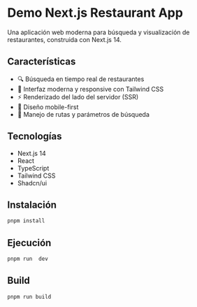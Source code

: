# Demo Next.js Restaurant App

Una aplicación web moderna para búsqueda y visualización de restaurantes, construida con Next.js 14.

## Características

- 🔍 Búsqueda en tiempo real de restaurantes
- 🎨 Interfaz moderna y responsive con Tailwind CSS
- ⚡ Renderizado del lado del servidor (SSR)
- 📱 Diseño mobile-first
- 🔐 Manejo de rutas y parámetros de búsqueda

## Tecnologías

- Next.js 14
- React
- TypeScript
- Tailwind CSS
- Shadcn/ui

## Instalación

```bash
pnpm install
```

## Ejecución

```bash
pnpm run  dev
```

## Build

```bash
pnpm run build
```

